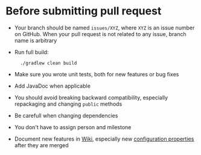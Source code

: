 # Before submitting pull request

* Your branch should be named `issues/XYZ`, where `XYZ` is an issue number on GitHub. When your pull request is not related to any issue, branch name is arbitrary
* Run full build:

        ./gradlew clean build

* Make sure you wrote unit tests, both for new features or bug fixes
* Add JavaDoc when applicable
* You should avoid breaking backward compatibility, especially repackaging and changing `public` methods
* Be carefull when changing dependencies
* You don't have to assign person and milestone
* Document new features in [Wiki](https://github.com/4finance/micro-infra-spring/wiki), especially new [configuration properties](https://github.com/4finance/micro-infra-spring/wiki/Configuration) after they are merged
